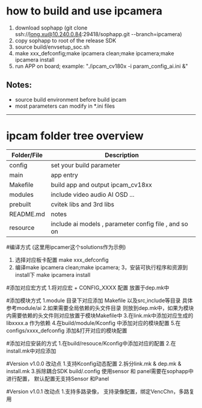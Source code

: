 # how to build and use ipcamera 
1. download sophapp (git clone ssh://long.xu@10.240.0.84:29418/sophapp.git --branch=ipcamera)
2. copy sophapp to root of the release SDK
3. source build/envsetup_soc.sh
4. make xxx_defconfig;make ipcamera clean;make ipcamera;make ipcamera install
5. run APP on board; example: "./ipcam_cv180x -i param_config_ai.ini &"
## Notes:
 * source build environment before build ipcam
 * most parameters can modify in *.ini files
------------------------------------------------------------------------------------
# ipcam folder tree overview
| Folder/File | Description                                             |
| ----------- | ------------------------------------------------------- |
| config      | set your build parameter                                |
| main        | app entry                                               |
| Makefile    | build app and output ipcam_cv18xx                       |
| modules     | include video audio AI OSD ...                          |
| prebuilt    | cvitek libs and 3rd libs                                |
| README.md   | notes                                                   |
| resource    | include ai models , parameter config file , and so on   |

#编译方式 (这里用ipcamer这个solutions作为示例)
1. 选择对应板卡配置 make xxx_defconfig
2. 编译make ipcamera clean;make ipcamera;
3，安装可执行程序和资源到install下 make ipcamera install

#添加对应宏方式
1.将对应宏 + CONFIG_XXXX 配置 放置于dep.mk中

#添加模块方式
1.module 目录下对应添加 Makefile 以及src,include等目录 具体参考module/ai
2.如果需要全局依赖的头文件目录 则放到dep.mk中，如果为模块内需要依赖的头文件则对应放置于模块Makefile中
3.在link.mk中添加对应生成的libxxxx.a 作为依赖
4.在build/module/Kconfig 中添加对应的模块配置
5.在configs/xxxx_defconfig 添加&打开对应的模块配置

#添加对应安装的方式
1.在build/resouce/Kconfig中添加对应的配置
2.在install.mk中对应添加

#Version v1.0.0 改动点
1.支持Kconfig动态配置
2.拆分link.mk & dep.mk & install.mk
3.拆除耦合SDK build/.config  使用sensor 和 panel需要在sophapp中进行配置， 默认配置无支持Sensor 和Panel

#Version v1.0.1 改动点
1.支持多路录像， 支持录像配置，绑定VencChn，多路复用
